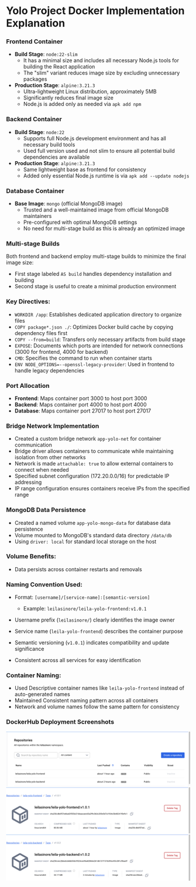 # Yolo Project Docker Implementation Explanation
### Frontend Container
- **Build Stage**: `node:22-slim`
  - It has a minimal size and includes all necessary Node.js tools for building the React application
  - The "slim" variant reduces image size by excluding unnecessary packages
- **Production Stage**: `alpine:3.21.3`
  - Ultra-lightweight Linux distribution, approximately 5MB
  - Significantly reduces final image size
  - Node.js is added only as needed via `apk add npm`

### Backend Container
- **Build Stage**: `node:22`
  - Supports full Node.js development environment and has all necessary build tools
  - Used full version used  and not slim to ensure all potential build dependencies are available
- **Production Stage**: `alpine:3.21.3`
  - Same lightweight base as frontend for consistency
  - Added only essential Node.js runtime is via `apk add --update nodejs`

### Database Container
- **Base Image**: `mongo` (official MongoDB image)
  - Trusted and a well-maintained image from official MongoDB maintainers
  - Pre-configured with optimal MongoDB settings
  - No need for multi-stage build as this is already an optimized image

### Multi-stage Builds
Both frontend and backend employ multi-stage builds to minimize the final image size:
- First stage labeled `AS build` handles dependency installation and building
- Second stage is useful to create a minimal production environment

### Key Directives:
- `WORKDIR /app`: Establishes dedicated application directory to organize files
- `COPY package*.json ./`: Optimizes Docker build cache by copying dependency files first
- `COPY --from=build`: Transfers only necessary artifacts from build stage
- `EXPOSE`: Documents which ports are intended for network connections (3000 for frontend, 4000 for backend)
- `CMD`: Specifies the command to run when container starts
- `ENV NODE_OPTIONS=--openssl-legacy-provider`: Used in frontend to handle legacy dependencies

### Port Allocation
- **Frontend**: Maps container port 3000 to host port 3000
- **Backend**: Maps container port 4000 to host port 4000
- **Database**: Maps container port 27017 to host port 27017

### Bridge Network Implementation
- Created a custom bridge network `app-yolo-net` for container communication
- Bridge driver allows containers to communicate while maintaining isolation from other networks
- Network is made `attachable: true` to allow external containers to connect when needed
- Specified subnet configuration (172.20.0.0/16) for predictable IP addressing
- IP range configuration ensures containers receive IPs from the specified range

### MongoDB Data Persistence
- Created a named volume `app-yolo-mongo-data` for database data persistence
- Volume mounted to MongoDB's standard data directory `/data/db`
- Using `driver: local` for standard local storage on the host

### Volume Benefits:
- Data persists across container restarts and removals

### Naming Convention Used:
- Format: `[username]/[service-name]:[semantic-version]`
  - Example: `leilasinore/leila-yolo-frontend:v1.0.1`

- Username prefix (`leilasinore/`) clearly identifies the image owner
- Service name (`leila-yolo-frontend`) describes the container purpose
- Semantic versioning (`v1.0.1`) indicates compatibility and update significance
- Consistent across all services for easy identification

### Container Naming:
- Used Descriptive container names like `leila-yolo-frontend` instead of auto-generated names
- Maintained Consistent naming pattern across all  containers
- Network and volume names follow the same pattern for consistency

### DockerHub Deployment Screenshots
![Leila Sinore Yolo Repo](/assets/screenshots/leilasinore-yolo-images.png)
![Leila Sinore Yolo Frontend](/assets/screenshots/leila-sinore-yolo-frontend.png)
![Leila Sinore Yolo Backend](/assets/screenshots/leila-sinore-yolo-backend.png)